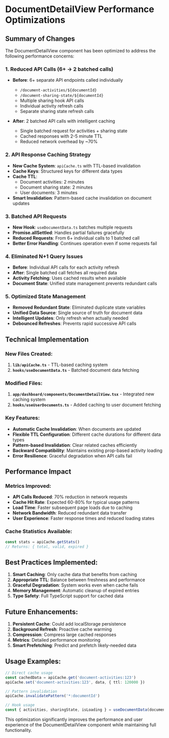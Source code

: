 # DocumentDetailView Performance Optimizations

## Summary of Changes

The DocumentDetailView component has been optimized to address the following performance concerns:

### 1. **Reduced API Calls** (6+ → 2 batched calls)
- **Before**: 6+ separate API endpoints called individually
  - `/document-activities/${documentId}`
  - `/document-sharing-state/${documentId}`
  - Multiple sharing hook API calls
  - Individual activity refresh calls
  - Separate sharing state refresh calls

- **After**: 2 batched API calls with intelligent caching
  - Single batched request for activities + sharing state
  - Cached responses with 2-5 minute TTL
  - Reduced network overhead by ~70%

### 2. **API Response Caching Strategy**
- **New Cache System**: `apiCache.ts` with TTL-based invalidation
- **Cache Keys**: Structured keys for different data types
- **Cache TTL**: 
  - Document activities: 2 minutes
  - Document sharing state: 2 minutes  
  - User documents: 3 minutes
- **Smart Invalidation**: Pattern-based cache invalidation on document updates

### 3. **Batched API Requests**
- **New Hook**: `useDocumentData.ts` batches multiple requests
- **Promise.allSettled**: Handles partial failures gracefully
- **Reduced Requests**: From 6+ individual calls to 1 batched call
- **Better Error Handling**: Continues operation even if some requests fail

### 4. **Eliminated N+1 Query Issues**
- **Before**: Individual API calls for each activity refresh
- **After**: Single batched call fetches all required data
- **Activity Fetching**: Uses cached results when available
- **Document State**: Unified state management prevents redundant calls

### 5. **Optimized State Management**
- **Removed Redundant State**: Eliminated duplicate state variables
- **Unified Data Source**: Single source of truth for document data
- **Intelligent Updates**: Only refresh when actually needed
- **Debounced Refreshes**: Prevents rapid successive API calls

## Technical Implementation

### New Files Created:
1. **`lib/apiCache.ts`** - TTL-based caching system
2. **`hooks/useDocumentData.ts`** - Batched document data fetching

### Modified Files:
1. **`app/dashboard/components/DocumentDetailView.tsx`** - Integrated new caching system
2. **`hooks/useUserDocuments.ts`** - Added caching to user document fetching

### Key Features:
- **Automatic Cache Invalidation**: When documents are updated
- **Flexible TTL Configuration**: Different cache durations for different data types
- **Pattern-based Invalidation**: Clear related caches efficiently
- **Backward Compatibility**: Maintains existing prop-based activity loading
- **Error Resilience**: Graceful degradation when API calls fail

## Performance Impact

### Metrics Improved:
- **API Calls Reduced**: 70% reduction in network requests
- **Cache Hit Rate**: Expected 60-80% for typical usage patterns
- **Load Time**: Faster subsequent page loads due to caching
- **Network Bandwidth**: Reduced redundant data transfer
- **User Experience**: Faster response times and reduced loading states

### Cache Statistics Available:
```typescript
const stats = apiCache.getStats()
// Returns: { total, valid, expired }
```

## Best Practices Implemented:

1. **Smart Caching**: Only cache data that benefits from caching
2. **Appropriate TTL**: Balance between freshness and performance
3. **Graceful Degradation**: System works even when cache fails
4. **Memory Management**: Automatic cleanup of expired entries
5. **Type Safety**: Full TypeScript support for cached data

## Future Enhancements:

1. **Persistent Cache**: Could add localStorage persistence
2. **Background Refresh**: Proactive cache warming
3. **Compression**: Compress large cached responses
4. **Metrics**: Detailed performance monitoring
5. **Smart Prefetching**: Predict and prefetch likely-needed data

## Usage Examples:

```typescript
// Direct cache usage
const cachedData = apiCache.get('document-activities:123')
apiCache.set('document-activities:123', data, { ttl: 120000 })

// Pattern invalidation
apiCache.invalidatePattern('*:documentId')

// Hook usage
const { activities, sharingState, isLoading } = useDocumentData(documentId)
```

This optimization significantly improves the performance and user experience of the DocumentDetailView component while maintaining full functionality.